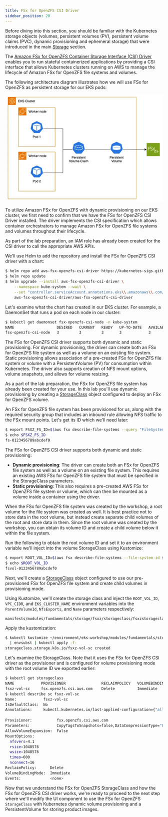 ```yaml
---
title: FSx for OpenZFS CSI Driver
sidebar_position: 20
---
```


Before diving into this section, you should be familiar with the Kubernetes storage objects (volumes, persistent volumes (PV), persistent volume claims (PVC), dynamic provisioning and ephemeral storage) that were introduced in the main [Storage](../index.md) section.

The [Amazon FSx for OpenZFS Container Storage Interface (CSI) Driver](https://github.com/kubernetes-sigs/aws-fsx-openzfs-csi-driver) enables you to run stateful containerized applications by providing a CSI interface that allows Kubernetes clusters running on AWS to manage the lifecycle of Amazon FSx for OpenZFS file systems and volumes.

The following architecture diagram illustrates how we will use FSx for OpenZFS as persistent storage for our EKS pods:

![Assets with FSx for OpenZFS](./assets/fsxz-storage.webp)

To utilize Amazon FSx for OpenZFS with dynamic provisioning on our EKS cluster, we first need to confirm that we have the FSx for OpenZFS CSI Driver installed. The driver implements the CSI specification which allows container orchestrators to manage Amazon FSx for OpenZFS file systems and volumes throughout their lifecycle.

As part of the lab preparation, an IAM role has already been created for the CSI driver to call the appropriate AWS APIs.

We'll use Helm to add the repository and install the FSx for OpenZFS CSI driver with a chart:

```bash timeout=300 wait=60
$ helm repo add aws-fsx-openzfs-csi-driver https://kubernetes-sigs.github.io/aws-fsx-openzfs-csi-driver
$ helm repo update
$ helm upgrade --install aws-fsx-openzfs-csi-driver \
    --namespace kube-system --wait \
    --set "controller.serviceAccount.annotations.eks\\.amazonaws\\.com/role-arn"="$FSXZ_IAM_ROLE" \
    aws-fsx-openzfs-csi-driver/aws-fsx-openzfs-csi-driver
```

Let's examine what the chart has created in our EKS cluster. For example, a DaemonSet that runs a pod on each node in our cluster:

```bash
$ kubectl get daemonset fsx-openzfs-csi-node -n kube-system
NAME                   DESIRED   CURRENT   READY   UP-TO-DATE   AVAILABLE   NODE SELECTOR                 AGE
fsx-openzfs-csi-node   3         3         3       3            3           kubernetes.io/os=linux        52s
```

The FSx for OpenZFS CSI driver supports both dynamic and static provisioning. For dynamic provisioning, the driver can create both an FSx for OpenZFS file system as well as a volume on an existing file system. Static provisioning allows association of a pre-created FSx for OpenZFS file system or volume with a PersistentVolume (PV) for consumption within Kubernetes. The driver also supports creation of NFS mount options, volume snapshots, and allows for volume resizing.

As a part of the lab preparation, the FSx for OpenZFS file system has already been created for your use. In this lab you'll use dynamic provisioning by creating a [StorageClass](https://kubernetes.io/docs/concepts/storage/storage-classes/) object configured to deploy an FSx for OpenZFS volume.

An FSx for OpenZFS file system has been provisioned for us, along with the required security group that includes an inbound rule allowing NFS traffic to the FSx mount points. Let's get its ID which we'll need later:

```bash
$ export FSXZ_FS_ID=$(aws fsx describe-file-systems --query "FileSystems[?Tags[?Key=='Name' && Value=='$EKS_CLUSTER_NAME-FSxZ']] | [0].FileSystemId" --output text)
$ echo $FSXZ_FS_ID
fs-0123456789abcdef0
```

The FSx for OpenZFS CSI driver supports both dynamic and static provisioning:

- **Dynamic provisioning**: The driver can create both an FSx for OpenZFS file system as well as a volume on an existing file system. This requires an existing AWS FSx for OpenZFS file system that must be specified in the StorageClass parameters.
- **Static provisioning**: This also requires a pre-created AWS FSx for OpenZFS file system or volume, which can then be mounted as a volume inside a container using the driver.

When the FSx for OpenZFS file system was created by the workshop, a root volume for the file system was created as well. It is best practice not to store data in the root volume, but instead create separate child volumes of the root and store data in them. Since the root volume was created by the workshop, you can obtain its volume ID and create a child volume below it within the file system.

Run the following to obtain the root volume ID and set it to an environment variable we'll inject into the volume StorageClass using Kustomize:

```bash
$ export ROOT_VOL_ID=$(aws fsx describe-file-systems --file-system-id $FSXZ_FS_ID | jq -r '.FileSystems[] | .OpenZFSConfiguration.RootVolumeId')
$ echo $ROOT_VOL_ID
fsvol-0123456789abcdef0
```

Next, we'll create a [StorageClass](https://kubernetes.io/docs/concepts/storage/storage-classes/) object configured to use our pre-provisioned FSx for OpenZFS file system and create child volumes in provisioning mode.

Using Kustomize, we'll create the storage class and inject the `ROOT_VOL_ID`, `VPC_CIDR`, and `EKS_CLUSTER_NAME` environment variables into the `ParentVolumeId`, `NfsExports`, and `Name` parameters respectively:

```file
manifests/modules/fundamentals/storage/fsxz/storageclass/fsxzstorageclass.yaml
```

Apply the kustomization:

```bash
$ kubectl kustomize ~/environment/eks-workshop/modules/fundamentals/storage/fsxz/storageclass \
  | envsubst | kubectl apply -f-
storageclass.storage.k8s.io/fsxz-vol-sc created
```

Let's examine the StorageClass. Note that it uses the FSx for OpenZFS CSI driver as the provisioner and is configured for volume provisioning mode with the root volume ID we exported earlier:

```bash
$ kubectl get storageclass
NAME            PROVISIONER                RECLAIMPOLICY   VOLUMEBINDINGMODE      ALLOWVOLUMEEXPANSION   AGE
fsxz-vol-sc     fsx.openzfs.csi.aws.com    Delete          Immediate              false                  8m29s
$ kubectl describe sc fsxz-vol-sc
Name:            fsxz-vol-sc
IsDefaultClass:  No
Annotations:     kubectl.kubernetes.io/last-applied-configuration={"allowVolumeExpansion":false,"apiVersion":"storage.k8s.io/v1","kind":"StorageClass","metadata":{"annotations":{},"name":"fsxz-vol-sc"},"mountOptions":["nfsvers=4.1","rsize=1048576","wsize=1048576","timeo=600","nconnect=16"],"parameters":{"CopyTagsToSnapshots":"false","DataCompressionType":"\"LZ4\"","NfsExports":"[{\"ClientConfigurations\": [{\"Clients\": \"10.42.0.0/16\", \"Options\": [\"rw\",\"crossmnt\",\"no_root_squash\"]}]}]","OptionsOnDeletion":"[\"DELETE_CHILD_VOLUMES_AND_SNAPSHOTS\"]","ParentVolumeId":"\"fsvol-0efa720c2c77956a4\"","ReadOnly":"false","RecordSizeKiB":"128","ResourceType":"volume","Tags":"[{\"Key\": \"Name\", \"Value\": \"eks-workshop-data\"}]"},"provisioner":"fsx.openzfs.csi.aws.com","reclaimPolicy":"Delete"}

Provisioner:           fsx.openzfs.csi.aws.com
Parameters:            CopyTagsToSnapshots=false,DataCompressionType="LZ4",NfsExports=[{"ClientConfigurations": [{"Clients": "10.42.0.0/16", "Options": ["rw","crossmnt","no_root_squash"]}]}],OptionsOnDeletion=["DELETE_CHILD_VOLUMES_AND_SNAPSHOTS"],ParentVolumeId="fsvol-0efa720c2c77956a4",ReadOnly=false,RecordSizeKiB=128,ResourceType=volume,Tags=[{"Key": "Name", "Value": "eks-workshop-data"}]
AllowVolumeExpansion:  False
MountOptions:
  nfsvers=4.1
  rsize=1048576
  wsize=1048576
  timeo=600
  nconnect=16
ReclaimPolicy:      Delete
VolumeBindingMode:  Immediate
Events:             <none>
```

Now that we understand the FSx for OpenZFS StorageClass and how the FSx for OpenZFS CSI driver works, we're ready to proceed to the next step where we'll modify the UI component to use the FSx for OpenZFS `StorageClass` with Kubernetes dynamic volume provisioning and a PersistentVolume for storing product images.
